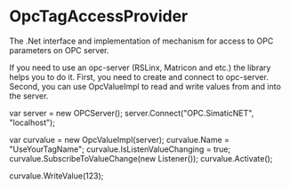 # OpcTagAccessProvider
The .Net interface and implementation of mechanism for access to OPC parameters on OPC server.

If you need to use an opc-server (RSLinx, Matricon and etc.) the library helps you to do it.
First, you need to create and connect to opc-server. 
Second, you can use OpcValueImpl to read and write values from and into the server.

var server = new OPCServer();
server.Connect("OPC.SimaticNET", "localhost");

var curvalue = new OpcValueImpl(server);
curvalue.Name = "UseYourTagName";
curvalue.IsListenValueChanging = true;
curvalue.SubscribeToValueChange(new Listener());
curvalue.Activate();

curvalue.WriteValue(123);
